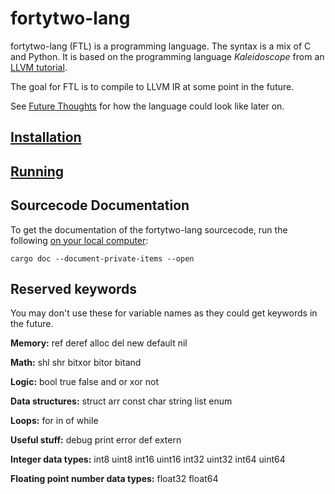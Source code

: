 # fortytwo-lang

fortytwo-lang (FTL) is a programming language. The syntax is a mix of C and Python.
It is based on the programming language _Kaleidoscope_ from an
[LLVM tutorial](https://llvm.org/docs/tutorial/MyFirstLanguageFrontend/index.html).

The goal for FTL is to compile to LLVM IR at some point in the future.

See [Future Thoughts](docs/future_thoughts.md) for how the language could look like later on.

## [Installation](docs/installation.md)

## [Running]((src/bin))

## Sourcecode Documentation

To get the documentation of the fortytwo-lang sourcecode, run the following [on your local computer](docs/installation.md#compile-yourself):

```
cargo doc --document-private-items --open
```

## Reserved keywords

You may don't use these for variable names as they could get keywords in the future.

**Memory:**
ref
deref
alloc
del
new
default
nil

**Math:**
shl
shr
bitxor
bitor
bitand

**Logic:**
bool
true
false
and
or
xor
not

**Data structures:**
struct
arr
const
char
string
list
enum

**Loops:**
for
in
of
while

**Useful stuff:**
debug
print
error
def
extern

**Integer data types:**
int8
uint8
int16
uint16
int32
uint32
int64
uint64

**Floating point number data types:**
float32
float64
